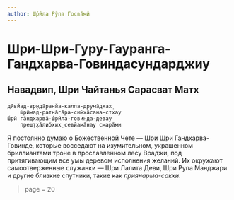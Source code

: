 ```yaml
---
author: Ш́рӣла Рӯпа Госва̄мӣ
---
```


# Шри-Шри-Гуру-Гауранга-Гандхарва-Говиндасундарджиу

## Навадвип, Шри Чайтанья Сарасват Матх


    дӣвйад-вр̣нда̄ранйа-калпа-друма̄дхах̣
        ш́рӣмад-ратна̄га̄ра-сим̇ха̄сана-стхау
    ш́рӣ га̄ндхарва̄-ш́рӣла-говинда-девау
        преш̣т̣ха̄либхих̣ севйама̄нау смара̄ми

Я постоянно думаю о Божественной Чете — Шри Шри Гандхарва-Говинде, которые восседают на изумительном, украшенном бриллиантами троне в прославленном лесу Враджи, под притягивающим все умы деревом исполнения желаний. Их окружают самоотверженные служанки — Шри Лалита Деви, Шри Рупа Манджари и другие близкие спутники, такие как *приянарма-сакхи*.

> page = 20

